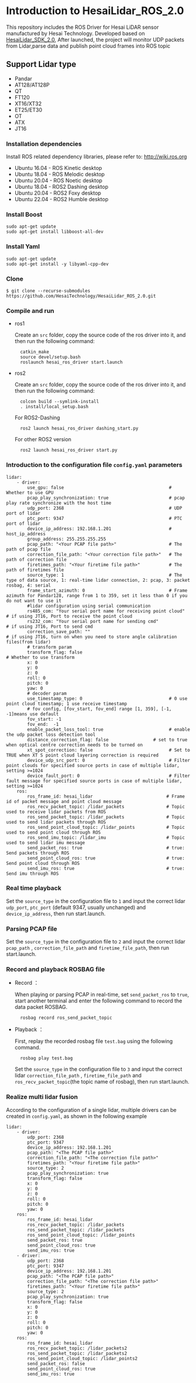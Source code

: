 # Introduction to HesaiLidar_ROS_2.0
This repository includes the ROS Driver for Hesai LiDAR sensor manufactured by Hesai Technology. 
Developed based on [HesaiLidar_SDK_2.0](https://github.com/HesaiTechnology/HesaiLidar_SDK_2.0), After launched, the project will monitor UDP packets from Lidar,parse data and publish point cloud frames into ROS topic

## Support Lidar type
- Pandar
- AT128/AT128P
- QT
- FT120
- XT16/XT32
- ET25/ET30
- OT
- ATX
- JT16

### Installation dependencies

Install ROS related dependency libraries, please refer to: http://wiki.ros.org
    
- Ubuntu 16.04 - ROS Kinetic desktop
- Ubuntu 18.04 - ROS Melodic desktop
- Ubuntu 20.04 - ROS Noetic desktop
- Ubuntu 18.04 - ROS2 Dashing desktop
- Ubuntu 20.04 - ROS2 Foxy desktop
- Ubuntu 22.04 - ROS2 Humble desktop

### Install Boost

    sudo apt-get update
    sudo apt-get install libboost-all-dev

### Install Yaml

    sudo apt-get update
    sudo apt-get install -y libyaml-cpp-dev

### Clone
```
$ git clone --recurse-submodules https://github.com/HesaiTechnology/HesaiLidar_ROS_2.0.git
```    

### Compile and run

- ros1

    Create an `src` folder, copy the source code of the ros driver into it, and then run the following command:
        
        catkin_make
        source devel/setup.bash
        roslaunch hesai_ros_driver start.launch

- ros2

    Create an `src` folder, copy the source code of the ros driver into it, and then run the following command:
        
        colcon build --symlink-install
        . install/local_setup.bash

    For ROS2-Dashing     

        ros2 launch hesai_ros_driver dashing_start.py
        
    For other ROS2 version

        ros2 launch hesai_ros_driver start.py

### Introduction to the configuration file `config.yaml` parameters

    lidar:
        - driver:
            use_gpu: false                                        # Whether to use GPU
            pcap_play_synchronization: true                       # pcap play rate synchronize with the host time
            udp_port: 2368                                        # UDP port of lidar
            ptc_port: 9347                                        # PTC port of lidar
            device_ip_address: 192.168.1.201                      # host_ip_address
            group_address: 255.255.255.255
            pcap_path: "<Your PCAP file path>"                    # The path of pcap file
            correction_file_path: "<Your correction file path>"   # The path of correction file
            firetimes_path: "<Your firetime file path>"           # The path of firetimes file
            source_type: 1                                        # The type of data source, 1: real-time lidar connection, 2: pcap, 3: packet rosbag, 4: serial    
            frame_start_azimuth: 0                                # Frame azimuth for Pandar128, range from 1 to 359, set it less than 0 if you do not want to use it
            #lidar configuration using serial communication
            rs485_com: "Your serial port name for receiving point cloud"  # if using JT16, Port to receive the point cloud
            rs232_com: "Your serial port name for sending cmd"            # if using JT16, Port to send cmd
            correction_save_path: ""                                      # if using JT16, turn on when you need to store angle calibration files(from lidar)
            # transform param
            transform_flag: false                                         # Whether to use transform
            x: 0
            y: 0
            z: 0
            roll: 0
            pitch: 0
            yaw: 0
            # decoder param
            use_timestamp_type: 0                                 # 0 use point cloud timestamp; 1 use receive timestamp
            # fov config, [fov_start, fov_end] range [1, 359], [-1, -1]means use default
            fov_start: -1
            fov_end:  -1
            enable_packet_loss_tool: true                         # enable the udp packet loss detection tool
            distance_correction_flag: false                 # set to true when optical centre correction needs to be turned on
            xt_spot_correction: false                             # Set to TRUE when XT S point cloud layering correction is required
            device_udp_src_port: 0                                # Filter point clouds for specified source ports in case of multiple lidar, setting >=1024
            device_fault_port: 0                                  # Filter fault message for specified source ports in case of multiple lidar, setting >=1024
        ros:
            ros_frame_id: hesai_lidar                            # Frame id of packet message and point cloud message
            ros_recv_packet_topic: /lidar_packets                # Topic used to receive lidar packets from ROS
            ros_send_packet_topic: /lidar_packets                # Topic used to send lidar packets through ROS
            ros_send_point_cloud_topic: /lidar_points            # Topic used to send point cloud through ROS
            ros_send_imu_topic: /lidar_imu                       # Topic used to send lidar imu message
            send_packet_ros: true                                # true: Send packets through ROS 
            send_point_cloud_ros: true                           # true: Send point cloud through ROS 
            send_imu_ros: true                                   # true: Send imu through ROS   

### Real time playback

Set the `source_type` in the configuration file to `1` and input the correct lidar `udp_port`, `ptc_port` (default 9347, usually unchanged) and `device_ip_address`, then run start.launch.

### Parsing PCAP file

Set the `source_type` in the configuration file to `2` and input the correct lidar `pcap_path` , `correction_file_path` and `firetime_file_path`, then run start.launch.

### Record and playback ROSBAG file

- Record ：

    When playing or parsing PCAP in real-time, set `send_packet_ros` to `true`, start another terminal and enter the following command to record the data packet ROSBAG.
        
        rosbag record ros_send_packet_topic

- Playback ：

    First, replay the recorded rosbag file `test.bag` using the following command.
        
        rosbag play test.bag

    Set the `source_type` in the configuration file to `3` and input the correct lidar `correction_file_path` , `firetime_file_path` and `ros_recv_packet_topic`(the topic name of rosbag), then run start.launch.

### Realize multi lidar fusion

According to the configuration of a single lidar, multiple drivers can be created in `config.yaml`, as shown in the following example

    lidar:
        - driver:              
            udp_port: 2368                  
            ptc_port: 9347              
            device_ip_address: 192.168.1.201          
            pcap_path: "<The PCAP file path>"                  
            correction_file_path: "<The correction file path>" 
            firetimes_path: "<Your firetime file path>"       
            source_type: 2          
            pcap_play_synchronization: true 
            transform_flag: false                  
            x: 0                                      
            y: 0                                     
            z: 0                                
            roll: 0                                 
            pitch: 0                             
            yaw: 0                                   
        ros:
            ros_frame_id: hesai_lidar                  
            ros_recv_packet_topic: /lidar_packets      
            ros_send_packet_topic: /lidar_packets      
            ros_send_point_cloud_topic: /lidar_points  
            send_packet_ros: true                     
            send_point_cloud_ros: true          
            send_imu_ros: true  
        - driver:               
            udp_port: 2368                         
            ptc_port: 9347                           
            device_ip_address: 192.168.1.201                  
            pcap_path: "<The PCAP file path>"                   
            correction_file_path: "<The correction file path>"  
            firetimes_path: "<Your firetime file path>"        
            source_type: 2        
            pcap_play_synchronization: true   
            transform_flag: false                  
            x: 0                                       
            y: 0                                       
            z: 0                                       
            roll: 0                                    
            pitch: 0                                   
            yaw: 0                                     
        ros:
            ros_frame_id: hesai_lidar                  
            ros_recv_packet_topic: /lidar_packets2     
            ros_send_packet_topic: /lidar_packets2     
            ros_send_point_cloud_topic: /lidar_points2 
            send_packet_ros: false                     
            send_point_cloud_ros: true  
            send_imu_ros: true                    
